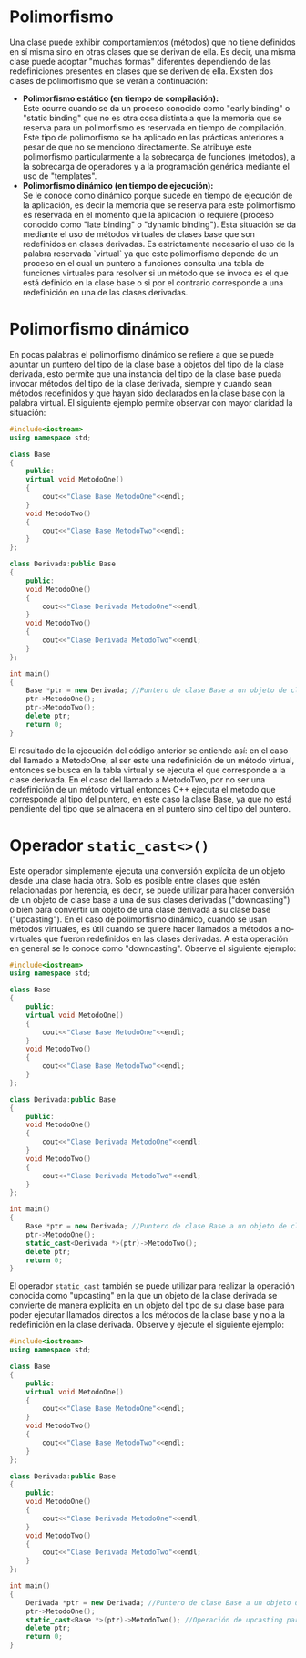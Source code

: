 # Polimorfismo

Una clase puede exhibir comportamientos (métodos) que no tiene definidos en sí misma sino en otras clases que se derivan de ella. Es decir, una misma clase puede adoptar "muchas formas" diferentes dependiendo de las redefiniciones presentes en clases que se deriven de ella. Existen dos clases de polimorfismo que se verán a continuación:

<ul>
<li><b>Polimorfismo estático (en tiempo de compilación): </b></li>Este ocurre cuando se da un proceso conocido como "early binding" o "static binding" que no es otra cosa distinta a que la memoria que se reserva para un polimorfismo es reservada en tiempo de compilación. Este tipo de polimorfismo se ha aplicado en las prácticas anteriores a pesar de que no se menciono directamente. Se atribuye este polimorfismo particularmente a la sobrecarga de funciones (métodos), a la sobrecarga de operadores y a la programación genérica mediante el uso de "templates".

<li><b>Polimorfismo dinámico (en tiempo de ejecución): </b></li>Se le conoce como dinámico porque sucede en tiempo de ejecución de la aplicación, es decir la memoria que se reserva para este polimorfismo es reservada en el momento que la aplicación lo requiere (proceso conocido como "late binding" o "dynamic binding"). Esta situación se da mediante el uso de métodos virtuales de clases base que son redefinidos en clases derivadas. Es estrictamente necesario el uso de la palabra reservada `virtual` ya que este polimorfismo depende de un proceso en el cual un puntero a funciones consulta una tabla de funciones virtuales para resolver si un método que se invoca es el que está definido en la clase base o si por el contrario corresponde a una redefinición en una de las clases derivadas.
</ul>

# Polimorfismo dinámico

En pocas palabras el polimorfismo dinámico se refiere a que se puede apuntar un puntero del tipo de la clase base a objetos del tipo de la clase derivada, esto permite que una instancia del tipo de la clase base pueda invocar métodos del tipo de la clase derivada, siempre y cuando sean métodos redefinidos y que hayan sido declarados en la clase base con la palabra virtual. El siguiente ejemplo permite observar con mayor claridad la situación:

```C++ runnable
#include<iostream>
using namespace std;

class Base
{
    public:
    virtual void MetodoOne()
    {
        cout<<"Clase Base MetodoOne"<<endl;
    }
    void MetodoTwo()
    {
        cout<<"Clase Base MetodoTwo"<<endl;
    }
};

class Derivada:public Base
{
    public:
    void MetodoOne()
    {
        cout<<"Clase Derivada MetodoOne"<<endl;
    }
    void MetodoTwo()
    {
        cout<<"Clase Derivada MetodoTwo"<<endl;
    }
};

int main()
{
    Base *ptr = new Derivada; //Puntero de clase Base a un objeto de clase Derivada
    ptr->MetodoOne();
    ptr->MetodoTwo();
    delete ptr;
    return 0;
}
```
El resultado de la ejecución del código anterior se entiende así: en el caso del llamado a MetodoOne, al ser este una redefinición de un método virtual, entonces se busca en la tabla virtual y se ejecuta el que corresponde a la clase derivada. En el caso del llamado a MetodoTwo, por no ser una redefinición de un método virtual entonces C++ ejecuta el método que corresponde al tipo del puntero, en este caso la clase Base, ya que no está pendiente del tipo que se almacena en el puntero sino del tipo del puntero.

# Operador `static_cast<>()`

Este operador simplemente ejecuta una conversión explícita de un objeto desde una clase hacia otra. Solo es posible entre clases que estén relacionadas por herencia, es decir, se puede utilizar para hacer conversión de un objeto de clase base a una de sus clases derivadas ("downcasting") o bien para convertir un objeto de una clase derivada a su clase base ("upcasting"). En el caso de polimorfismo dinámico, cuando se usan métodos virtuales, es útil cuando se quiere hacer llamados a métodos a no-virtuales que fueron redefinidos en las clases derivadas. A esta operación en general se le conoce como "downcasting". Observe el siguiente ejemplo:

```C++ runnable
#include<iostream>
using namespace std;

class Base
{
    public:
    virtual void MetodoOne()
    {
        cout<<"Clase Base MetodoOne"<<endl;
    }
    void MetodoTwo()
    {
        cout<<"Clase Base MetodoTwo"<<endl;
    }
};

class Derivada:public Base
{
    public:
    void MetodoOne()
    {
        cout<<"Clase Derivada MetodoOne"<<endl;
    }
    void MetodoTwo()
    {
        cout<<"Clase Derivada MetodoTwo"<<endl;
    }
};

int main()
{
    Base *ptr = new Derivada; //Puntero de clase Base a un objeto de clase Derivada
    ptr->MetodoOne();
    static_cast<Derivada *>(ptr)->MetodoTwo();
    delete ptr;
    return 0;
}
```

El operador `static_cast` también se puede utilizar para realizar la operación conocida como "upcasting" en la que un objeto de la clase derivada se convierte de manera explícita en un objeto del tipo de su clase base para poder ejecutar llamados directos a los métodos de la clase base y no a la redefinición en la clase derivada. Observe y ejecute el siguiente ejemplo:

```C++ runnable
#include<iostream>
using namespace std;

class Base
{
    public:
    virtual void MetodoOne()
    {
        cout<<"Clase Base MetodoOne"<<endl;
    }
    void MetodoTwo()
    {
        cout<<"Clase Base MetodoTwo"<<endl;
    }
};

class Derivada:public Base
{
    public:
    void MetodoOne()
    {
        cout<<"Clase Derivada MetodoOne"<<endl;
    }
    void MetodoTwo()
    {
        cout<<"Clase Derivada MetodoTwo"<<endl;
    }
};

int main()
{
    Derivada *ptr = new Derivada; //Puntero de clase Base a un objeto de clase Derivada
    ptr->MetodoOne();
    static_cast<Base *>(ptr)->MetodoTwo(); //Operación de upcasting para llamar al método de la clase base
    delete ptr;
    return 0;
}
```





























